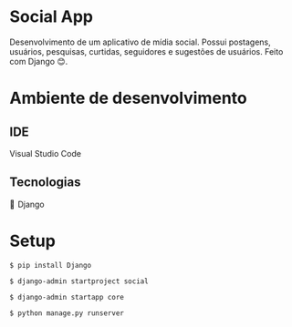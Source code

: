 # Social App
Desenvolvimento de um aplicativo de mídia social. Possui postagens, usuários, pesquisas, curtidas, seguidores e sugestões de usuários. Feito com Django 😊.

# Ambiente de desenvolvimento

## IDE
Visual Studio Code

## Tecnologias 
💮  Django

# Setup
~~~
$ pip install Django
~~~
~~~
$ django-admin startproject social
~~~
~~~
$ django-admin startapp core
~~~
~~~
$ python manage.py runserver
~~~
